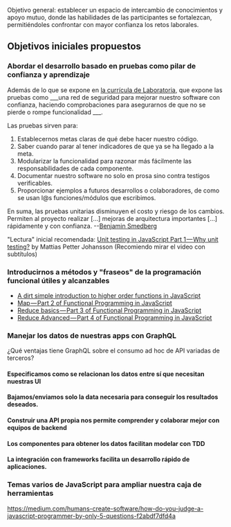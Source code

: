 Objetivo general: establecer un espacio de intercambio de
conocimientos y apoyo mutuo, donde las habilidades de las
participantes se fortalezcan, permitiéndoles confrontar
con mayor confianza los retos laborales.

## Objetivos iniciales propuestos

### Abordar el desarrollo basado en pruebas como pilar de confianza y aprendizaje

Además de lo que se expone en [la currícula de Laboratoria](https://github.com/Laboratoria/curricula-js/tree/master/05-deep-dive/04-testing/00-opening), que expone las pruebas como ___una red de seguridad para mejorar nuestro software con confianza, haciendo comprobaciones para asegurarnos de que no se pierde o rompe funcionalidad ___.

Las pruebas sirven para:

1. Establecernos metas claras de qué debe hacer nuestro código.
2. Saber cuando parar al tener indicadores de que ya se ha llegado a la meta.
3. Modularizar la funcionalidad para razonar más fácilmente las responsabilidades de cada componente.
4. Documentar nuestro software no solo en prosa sino contra testigos verificables.
5. Proporcionar ejemplos a futuros desarrollos o colaboradores, de como se usan l@s funciones/módulos que escribimos.

  En suma, las pruebas unitarias disminuyen el costo y riesgo de los cambios. Permiten al proyecto realizar \[...] mejoras de arquitectura importantes \[...] rápidamente y con confianza.
	 --[Benjamin Smedberg](https://phpunit.de/manual/current/en/testing-practices.html)

"Lectura" inicial recomendada: [Unit testing in JavaScript Part 1 — Why unit testing?](https://medium.com/humans-create-software/unit-testing-in-javascript-part-1-why-unit-testing-c38befe2370a) by Mattias Petter Johansson (Recomiendo mirar el video con subtítulos)

### Introducirnos a métodos y "fraseos" de la programación funcional útiles y alcanzables

- [A dirt simple introduction to higher order functions in JavaScript](https://medium.com/humans-create-software/a-dirt-simple-introduction-to-higher-order-functions-in-javascript-b33bf9e19056)
- [Map — Part 2 of Functional Programming in JavaScript](https://medium.com/humans-create-software/map-part-2-of-functional-programming-in-javascript-2ac508583247)
- [Reduce basics — Part 3 of Functional Programming in JavaScript](https://medium.com/humans-create-software/reduce-basics-part-3-of-functional-programming-in-javascript-5a39aa09d8ea)
- [Reduce Advanced — Part 4 of Functional Programming in JavaScript](https://medium.com/humans-create-software/reduce-advanced-part-4-of-functional-programming-in-javascript-e5198a5cfe78)

### Manejar los datos de nuestras apps con GraphQL

¿Qué ventajas tiene GraphQL sobre el consumo ad hoc de API variadas de terceros? 

#### Especificamos como se relacionan los datos entre sí que necesitan nuestras UI
#### Bajamos/enviamos solo la data necesaria para conseguir los resultados deseados.
#### Construir una API propia nos permite comprender y colaborar mejor con equipos de backend
#### Los componentes para obtener los datos facilitan modelar con TDD
#### La integración con frameworks facilita un desarrollo rápido de aplicaciones.

### Temas varios de JavaScript para ampliar nuestra caja de herramientas

https://medium.com/humans-create-software/how-do-you-judge-a-javascript-programmer-by-only-5-questions-f2abdf7dfd4a
